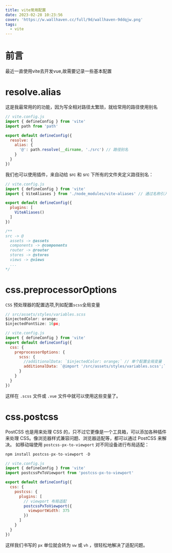 ```yaml
---
title: vite常用配置
date: 2023-02-28 10:23:56
cover: 'https://w.wallhaven.cc/full/9d/wallhaven-9ddqjw.png'
tags:
  - vite
---
```


# 前言

最近一直使用vite去开发vue,故需要记录一些基本配置

# resolve.alias

这是我最常用的的功能，因为写全相对路径太繁琐，就给常用的路径使用别名

```js
// vite.config.js
import { defineConfig } from 'vite'
import path from 'path'

export default defineConfig({
  resolve: {
    alias: {
      '@': path.resolve(__dirname, './src') // 路径别名
    }
  }
})
```

我们也可以使用插件，来自动给 src 和 src 下所有的文件夹定义路径别名：

```js
// vite.config.js
import { defineConfig } from 'vite'
import { ViteAliases } from './node_modules/vite-aliases' // 通过名称引入会报错，可能是插件问题

export default defineConfig({
  plugins: [
    ViteAliases()
  ]
})

/**
src -> @
  assets -> @assets
  components -> @components
  router -> @router
  stores -> @stores
  views -> @views
  ...
*/
```

# css.preprocessorOptions

`CSS` 预处理器的配置选项,列如配置`scss`全局变量

```js
// src/assets/styles/variables.scss
$injectedColor: orange;
$injectedFontSize: 16px;

// vite.config.js
import { defineConfig } from 'vite'
export default defineConfig({
  css: {
    preprocessorOptions: {
      scss: {
        //additionalData: `$injectedColor: orange;` // 单个配置全局变量
        additionalData: `@import '/src/assets/styles/variables.scss';` // 引入全局变量文件
      }
    }
  }
})
```

这样在 `.scss` 文件或 `.vue` 文件中就可以使用这些变量了。

# css.postcss

PostCSS 也是用来处理 CSS 的，只不过它更像是一个工具箱，可以添加各种插件来处理 CSS。像浏览器样式兼容问题、浏览器适配等，都可以通过 PostCSS 来解决。
如移动端使用 `postcss-px-to-viewport` 对不同设备进行布局适配：

```js
npm install postcss-px-to-viewport -D

// vite.config.js
import { defineConfig } from 'vite'
import postcssPxToViewport from 'postcss-px-to-viewport'

export default defineConfig({
  css: {
    postcss: {
      plugins: [
        // viewport 布局适配
        postcssPxToViewport({
          viewportWidth: 375
        })
      ]
    }
  }
})

```

这样我们书写的 `px` 单位就会转为 `vw` 或 `vh` ，很轻松地解决了适配问题。
